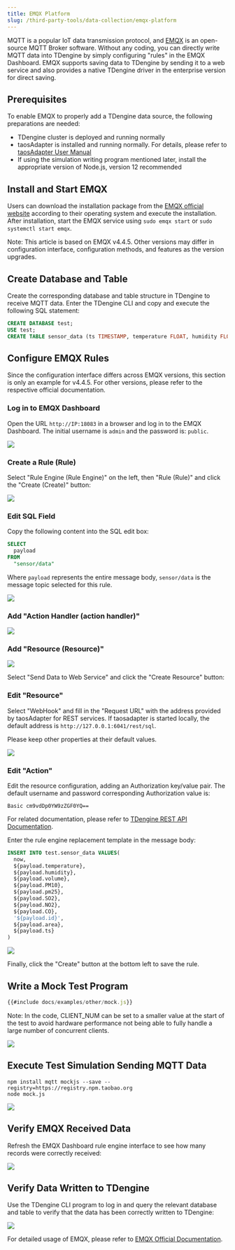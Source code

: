 ```yaml
---
title: EMQX Platform
slug: /third-party-tools/data-collection/emqx-platform
---
```


MQTT is a popular IoT data transmission protocol, and [EMQX](https://github.com/emqx/emqx) is an open-source MQTT Broker software. Without any coding, you can directly write MQTT data into TDengine by simply configuring "rules" in the EMQX Dashboard. EMQX supports saving data to TDengine by sending it to a web service and also provides a native TDengine driver in the enterprise version for direct saving.

## Prerequisites

To enable EMQX to properly add a TDengine data source, the following preparations are needed:

- TDengine cluster is deployed and running normally
- taosAdapter is installed and running normally. For details, please refer to [taosAdapter User Manual](../../../tdengine-reference/components/taosadapter)
- If using the simulation writing program mentioned later, install the appropriate version of Node.js, version 12 recommended

## Install and Start EMQX

Users can download the installation package from the [EMQX official website](https://www.emqx.io/zh/downloads) according to their operating system and execute the installation. After installation, start the EMQX service using `sudo emqx start` or `sudo systemctl start emqx`.

Note: This article is based on EMQX v4.4.5. Other versions may differ in configuration interface, configuration methods, and features as the version upgrades.

## Create Database and Table

Create the corresponding database and table structure in TDengine to receive MQTT data. Enter the TDengine CLI and copy and execute the following SQL statement:

```sql
CREATE DATABASE test;
USE test;
CREATE TABLE sensor_data (ts TIMESTAMP, temperature FLOAT, humidity FLOAT, volume FLOAT, pm10 FLOAT, pm25 FLOAT, so2 FLOAT, no2 FLOAT, co FLOAT, sensor_id NCHAR(255), area TINYINT, coll_time TIMESTAMP);
```

## Configure EMQX Rules

Since the configuration interface differs across EMQX versions, this section is only an example for v4.4.5. For other versions, please refer to the respective official documentation.

### Log in to EMQX Dashboard

Open the URL `http://IP:18083` in a browser and log in to the EMQX Dashboard. The initial username is `admin` and the password is: `public`.

![](../../assets/emqx-platform-01.png)

### Create a Rule (Rule)

Select "Rule Engine (Rule Engine)" on the left, then "Rule (Rule)" and click the "Create (Create)" button:

![](../../assets/emqx-platform-02.png)

### Edit SQL Field

Copy the following content into the SQL edit box:

```sql
SELECT
  payload
FROM
  "sensor/data"
```

Where `payload` represents the entire message body, `sensor/data` is the message topic selected for this rule.

![](../../assets/emqx-platform-03.png)

### Add "Action Handler (action handler)"

![](../../assets/emqx-platform-04.png)

### Add "Resource (Resource)"

![](../../assets/emqx-platform-05.png)

Select "Send Data to Web Service" and click the "Create Resource" button:

### Edit "Resource"

Select "WebHook" and fill in the "Request URL" with the address provided by taosAdapter for REST services. If taosadapter is started locally, the default address is `http://127.0.0.1:6041/rest/sql`.

Please keep other properties at their default values.

![](../../assets/emqx-platform-06.png)

### Edit "Action"

Edit the resource configuration, adding an Authorization key/value pair. The default username and password corresponding Authorization value is:

```text
Basic cm9vdDp0YW9zZGF0YQ==
```

For related documentation, please refer to [TDengine REST API Documentation](../../../tdengine-reference/client-libraries/rest-api/).

Enter the rule engine replacement template in the message body:

```sql
INSERT INTO test.sensor_data VALUES(
  now,
  ${payload.temperature},
  ${payload.humidity},
  ${payload.volume},
  ${payload.PM10},
  ${payload.pm25},
  ${payload.SO2},
  ${payload.NO2},
  ${payload.CO},
  '${payload.id}',
  ${payload.area},
  ${payload.ts}
)
```

![](../../assets/emqx-platform-07.png)

Finally, click the "Create" button at the bottom left to save the rule.

## Write a Mock Test Program

```js
{{#include docs/examples/other/mock.js}}
```

Note: In the code, CLIENT_NUM can be set to a smaller value at the start of the test to avoid hardware performance not being able to fully handle a large number of concurrent clients.

![](../../assets/emqx-platform-08.png)

## Execute Test Simulation Sending MQTT Data

```shell
npm install mqtt mockjs --save --registry=https://registry.npm.taobao.org
node mock.js
```

![](../../assets/emqx-platform-09.png)

## Verify EMQX Received Data

Refresh the EMQX Dashboard rule engine interface to see how many records were correctly received:

![](../../assets/emqx-platform-10.png)

## Verify Data Written to TDengine

Use the TDengine CLI program to log in and query the relevant database and table to verify that the data has been correctly written to TDengine:

![](../../assets/emqx-platform-11.png)

For detailed usage of EMQX, please refer to [EMQX Official Documentation](https://docs.emqx.com/en/emqx/v4.4/rule/rule-engine.html).
